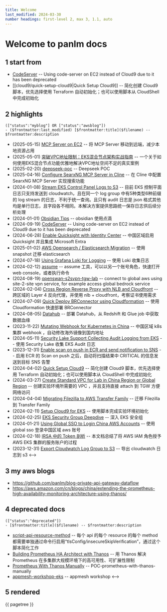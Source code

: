 ```yaml
---
title: Welcome
last_modified: 2024-03-30
number headings: first-level 2, max 3, 1.1, auto
---
```


# Welcome to panlm docs
## 1 start from
- [CodeServer](vscode) -- Using code-server on EC2 instead of Cloud9 due to it has been deprecated
- [[cloud9/quick-setup-cloud9|Quick Setup Cloud9]] -- 简化创建 Cloud9 脚本，优先选择使用 Terraform 自动初始化；也可以使用脚本从 CloudShell 中完成初始化

## 2 highlights
```expander
(["status":"myblog"] OR ["status":"awsblog"])
- ($frontmatter:last_modified) [$frontmatter:title]($filename) -- $frontmatter:description
```
- (2025-05-15) [MCP Server on EC2](build-mcp-server-on-ec2) -- 将 MCP Server 移动到远端，减少本地资源占用
- (2025-05-01) [突破VPC地址限制：EKS混合节点架构实战指南](EKS/solutions/hybrid-node/use-eks-hybrid-node-to-solve-ipaddr-exhausted.md) -- 一个关于如何使用EKS混合节点功能优雅地解决VPC地址空间不足的真实案例
- (2025-02-20) [deepseek-poc](deepseek-poc) -- Deepseek POC
- (2025-04-16) [Configure SearxNG MCP Server in Cline](searxng-mcp-server-for-cline) -- 在 Cline 中配置 SearxNG MCP Server 实现搜索功能
- (2024-01-08) [Stream EKS Control Panel Logs to S3](stream-k8s-control-panel-logs-to-s3) -- 目前 EKS 控制平面日志只支持发送到 cloudwatch，且在同一个 log group 中有5种类型6种前缀的 log stream 的日志，不利于统一查询。且只有 audit 日志是 json 格式其他均是单行日志，且字段各不相同。本解决方案提供思路统一保存日志供后续分析处理
- (2024-01-01) [Obsidian Tips](obsidian) -- obsidian 使用点滴
- (2024-09-19) [CodeServer](vscode) -- Using code-server on EC2 instead of Cloud9 due to it has been deprecated
- (2024-06-28) [Enable Quicksight with Identity Center](enable-quicksight-with-identity-center) -- 中国区域启用 Quicksight 并且集成 Microsoft Entra
- (2025-01-02) [AWS Opensearch / Elasticsearch Migration](aos-migration) -- 使用 snapshot 迁移 elasticsearch
- (2024-07-18) [Using Grafana Loki for Logging](grafana-loki) -- 使用 Loki 收集日志
- (2024-02-12) [assume](granted-assume) -- assume 工具，可以以另一个账号角色，快速打开 web console，或者执行命令
- (2024-08-19) [openswan-s2svpn-tgw-lab](openswan-s2svpn-tgw) -- connect to global aws using site-2-site vpn service, for example access global bedrock service
- (2024-02-04) [Cross Region Reverse Proxy with NLB and Cloudfront](cross-region-reverse-proxy-with-nlb-cloudfront) -- 跨区域的 Layer 4 反向代理，并使用 nlb + cloudfront，考察证书使用需求
- (2024-07-09) [Quick Deploy BRConnector using Cloudformation](quick-build-brconnector) -- 使用 Cloudformation 快速部署 BRConnector
- (2024-08-05) [Datahub](datahub) -- 部署 Datahub，从 Redshift 和 Glue job 中获取数据血缘
- (2023-11-22) [Mutating Webhook for Kubernetes in China](mutating-webhook-for-k8s-in-china) -- 中国区域 k8s 集群 webhook ，自动修改海外镜像到国内地址
- (2024-05-11) [Security Lake Support Collecting Audit Logging from EKS](eks-audit-log-security-lake) -- 使用 Security Lake 收集 EKS Audit 日志
- (2023-12-31) [Enable scan on push in ECR and send notification to SNS](ecr-scan-on-push-notification-sns) -- 启用 ECR 的 Scan on push 之后，自动将扫描结果中 CRITICAL 的信息发送到目标 SNS 告警
- (2024-04-02) [Quick Setup Cloud9](quick-setup-cloud9) -- 简化创建 Cloud9 脚本，优先选择使用 Terraform 自动初始化；也可以使用脚本从 CloudShell 中完成初始化
- (2024-03-27) [Create Standard VPC for Lab in China Region or Global Region](create-standard-vpc-for-lab-in-china-region) -- 创建实验环境所需要的 VPC ，并且支持直接 attach 到 TGW 方便网络访问
- (2024-04-04) [Migrating Filezilla to AWS Transfer Family](POC-mig-filezilla-to-transfer-family) -- 迁移 Filezilla 到 Transfer Family
- (2024-02-11) [Setup Cloud9 for EKS](setup-cloud9-for-eks) -- 使用脚本完成实验环境初始化
- (2024-02-25) [EKS Security Group Deepdive](TC-security-group-for-eks-deepdive) -- 深入 EKS 安全组
- (2024-01-21) [Using Global SSO to Login China AWS Accounts](global-sso-and-china-aws-accounts) -- 使用 global sso 登录中国区域 aws 账号
- (2024-02-18) [IRSA 中的 Token 剖析](TC-eks-irsa-token-deep-dive-lab) -- 本文档总结了将 AWS IAM 角色授予 AWS EKS 集群的服务账户的过程
- (2023-12-31) [Export Cloudwatch Log Group to S3](export-cloudwatch-log-group-to-s3) -- 导出 cloudwatch 日志到 s3
<-->

## 3 my aws blogs
- https://github.com/panlm/blog-private-api-gateway-dataflow
- https://aws.amazon.com/cn/blogs/china/extending-the-prometheus-high-availability-monitoring-architecture-using-thanos/

## 4 deprecated docs
```expander
(["status":"deprecated"])
- [$frontmatter:title]($filename) -- $frontmatter:description
```
- [script-api-resource-method](script-api-resource-method) -- 每个 api 的每个 resource 的每个 method 都需要单独通过命令行启用“tlsConfig/insecureSkipVerification”，通过这个脚本简化工作
- [Building Prometheus HA Architect with Thanos](TC-prometheus-ha-architect-with-thanos.zh) -- 用 Thanos 解决 Prometheus 在多集群大规模环境下的高可用性、可扩展性限制
- [Prometheus With Thanos Manually](POC-prometheus-ha-architect-with-thanos-manually) -- POC-prometheus-with-thanos-manually
- [appmesh-workshop-eks](appmesh-workshop-eks) -- appmesh workshop
<-->

## 5 rendered

{{ pagetree }}


